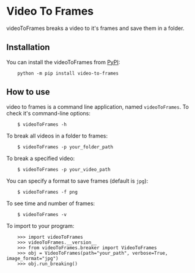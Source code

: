 # Video To Frames

videoToFrames breaks a video to it's frames and save them in a folder.

## Installation

You can install the videoToFrames from [PyPI](https://pypi.org/project/video_to_frames/):

        python -m pip install video-to-frames

## How to use

video to frames is a command line application, named `videoToFrames`. To check it's command-line options:

        $ videoToFrames -h

To break all videos in a folder to frames:

        $ videoToFrames -p your_folder_path

To break a specified video:

        $ videoToFrames -p your_video_path

You can specify a format to save frames (default is `jpg`):

        $ videoToFrames -f png

To see time and number of frames:

        $ videoToFrames -v

To import to your program:

        >>> import videoToFrames
        >>> videoToFrames.__version__
        >>> from videoToFrames.breaker import VideoToFrames
        >>> obj = VideoToFrames(path="your_path", verbose=True, image_format="jpg")
        >>> obj.run_breaking()